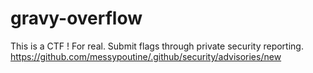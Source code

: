 # gravy-overflow

This is a CTF ! For real.
Submit flags through private security reporting. https://github.com/messypoutine/.github/security/advisories/new
